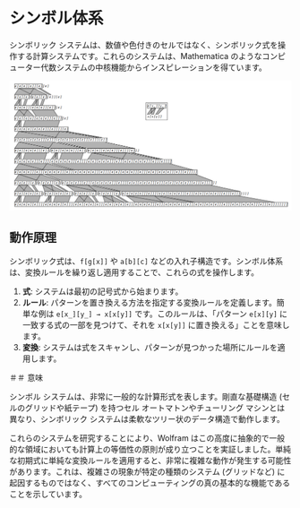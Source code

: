 # シンボル体系

シンボリック システムは、数値や色付きのセルではなく、シンボリック式を操作する計算システムです。これらのシステムは、Mathematica のようなコンピューター代数システムの中核機能からインスピレーションを得ています。

![型システムの一段階進化プロセス](../../images/chapter3/p102.png)

## 動作原理

シンボリック式は、`f[g[x]]` や `a[b][c]` などの入れ子構造です。シンボル体系は、変換ルールを繰り返し適用することで、これらの式を操作します。

1. **式**: システムは最初の記号式から始まります。
2. **ルール**: パターンを置き換える方法を指定する変換ルールを定義します。簡単な例は `e[x_][y_] → x[x[y]]` です。このルールは、「パターン `e[x][y]` に一致する式の一部を見つけて、それを `x[x[y]]` に置き換える」ことを意味します。
3. **変換**: システムは式をスキャンし、パターンが見つかった場所にルールを適用します。

＃＃ 意味

シンボル システムは、非常に一般的な計算形式を表します。剛直な基礎構造 (セルのグリッドや紙テープ) を持つセル オートマトンやチューリング マシンとは異なり、シンボリック システムは柔軟なツリー状のデータ構造で動作します。

これらのシステムを研究することにより、Wolfram はこの高度に抽象的で一般的な領域においても計算上の等価性の原則が成り立つことを実証しました。単純な初期式に単純な変換ルールを適用すると、非常に複雑な動作が発生する可能性があります。これは、複雑さの現象が特定の種類のシステム (グリッドなど) に起因するものではなく、すべてのコンピューティングの真の基本的な機能であることを示しています。